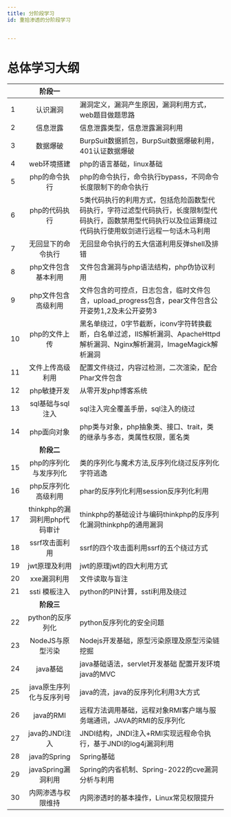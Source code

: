 ```yaml
---
title: 分阶段学习
id: 重拾渗透的分阶段学习


---
```


<!-- more -->

# 总体学习大纲

|      |          **阶段一**           |                                                              |
| ---- | :---------------------------: | ------------------------------------------------------------ |
| 1    |           认识漏洞            | 漏洞定义，漏洞产生原因，漏洞利用方式，web题目做题思路        |
| 2    |           信息泄露            | 信息泄露类型，信息泄露漏洞利用                               |
| 3    |           数据爆破            | BurpSuit数据抓包，BurpSuit数据爆破利用，401认证数据爆破      |
| 4    |          web环境搭建          | php的语言基础，linux基础                                     |
| 5    |         php的命令执行         | php的命令执行，命令执行bypass，不同命令长度限制下的命令执行  |
| 6    |         php的代码执行         | 5类代码执行的利用方式，包括危险函数型代码执行，字符过滤型代码执行，长度限制型代码执行，函数禁用型代码执行以及位运算绕过代码执行使用蚁剑进行远程一句话木马利用 |
| 7    |      无回显下的命令执行       | 无回显命令执行的五大信道利用反弹shell及排错                  |
| 8    |      php文件包含基本利用      | 文件包含漏洞与php语法结构，php伪协议利用                     |
| 9    |      php文件包含高级利用      | 文件包含的可控点，日志包含，临时文件包含，upload_progress包含，pear文件包含公开姿势1,2及未公开姿势3 |
| 10   |         php的文件上传         | 黑名单绕过，0字节截断，iconv字符转换截断，白名单过滤，IIS解析漏洞、ApacheHttpd解析漏洞、Nginx解析漏洞，ImageMagick解析漏洞 |
| 11   |       文件上传高级利用        | 配置文件绕过，内容过检测，二次渲染，配合Phar文件包含         |
| 12   |          php敏捷开发          | 从零开发php博客系统                                          |
| 13   |       sql基础与sql注入        | sql注入完全覆盖手册，sql注入的绕过                           |
| 14   |          php面向对象          | php类与对象，php抽象类、接口、trait，类的继承与多态，类属性权限，匿名类 |
|      |          **阶段二**           |                                                              |
| 15   |     php的序列化与发序列化     | 类的序列化与魔术方法,反序列化绕过反序列化字符逃逸            |
| 16   |      php反序列化高级利用      | phar的反序列化利用session反序列化利用                        |
| 17   | thinkphp的漏洞利用php代码审计 | thinkphp的基础设计与编码thinkphp的反序列化漏洞thinkphp的通用漏洞 |
| 18   |        ssrf攻击面利用         | ssrf的四个攻击面利用ssrf的五个绕过方式                       |
| 19   |         jwt原理及利用         | jwt的原理jwt的四大利用方式                                   |
| 20   |          xxe漏洞利用          | 文件读取与盲注                                               |
| 21   |         ssti 模板注入         | python的PIN计算，ssti利用及绕过                              |
|      |          **阶段三**           |                                                              |
| 22   |       python的反序列化        | python反序列化的安全问题                                     |
| 23   |       NodeJS与原型污染        | Nodejs开发基础，原型污染原理及原型污染链挖掘                 |
| 24   |           java基础            | java基础语法，servlet开发基础 配置开发环境 java的MVC         |
| 25   |   java原生序列化与反序列号    | java的流，java的反序列化利用3大方式                          |
| 26   |           java的RMI           | 远程方法调用基础，远程对象RMI客户端与服务端通讯，JAVA的RMI的反序列化 |
| 27   |        java的JNDI注入         | JNDI结构，JNDI注入+RMI实现远程命令执行，基于JNDI的log4j漏洞利用 |
| 28   |         java的Spring          | Spring基础                                                   |
| 29   |      javaSpring漏洞利用       | Spring的内省机制、Spring-2022的cve漏洞分析与利用             |
| 30   |      内网渗透与权限维持       | 内网渗透时的基本操作，Linux常见权限提升                      |
